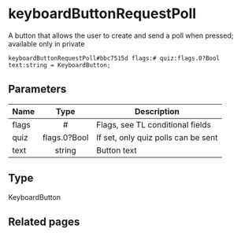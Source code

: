 # keyboardButtonRequestPoll
A button that allows the user to create and send a poll when pressed; available only in private

```
keyboardButtonRequestPoll#bbc7515d flags:# quiz:flags.0?Bool text:string = KeyboardButton;
```

## Parameters
| Name | Type | Description |
| ---- | :----: | ----------- |
| flags | # | Flags, see TL conditional fields |
| quiz | flags.0?Bool | If set, only quiz polls can be sent |
| text | string | Button text |


## Type
KeyboardButton

## Related pages
